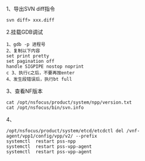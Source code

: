 1、导出SVN diff指令

```shell
svn diff> xxx.diff
```

2.挂载GDB调试

```
1、gdb -p 进程号 
2、复制以下内容 
set print pretty 
set pagination off 
handle SIGPIPE nostop noprint 
c 3、执行c之后，不要再按enter 
4、发生段错误后，执行bt full
```

3、查看NF版本

```shell
cat /opt/nsfocus/product/system/npp/version.txt
cat /opt/nsfocus/bin/svn.info
```

4、

```shell
/opt/nsfocus/product/system/etcd/etcdctl del /vnf-agent/vpp1/config/vpp/v2/ --prefix
systemctl  restart pss-npp
systemctl  restart pss-vpp-agent
systemctl  restart pss-vpp-agent
```

